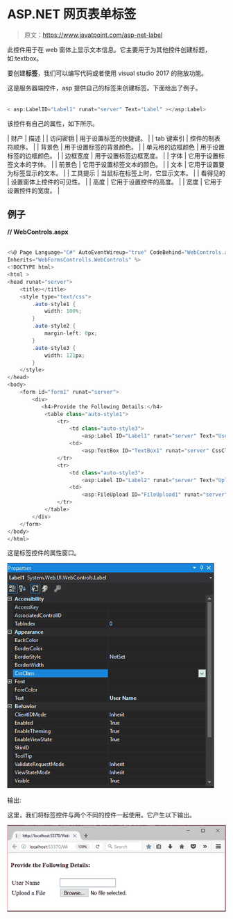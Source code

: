 # ASP.NET 网页表单标签

> 原文：<https://www.javatpoint.com/asp-net-label>

此控件用于在 web 窗体上显示文本信息。它主要用于为其他控件创建标题，如:textbox。

要创建**标签**，我们可以编写代码或者使用 visual studio 2017 的拖放功能。

这是服务器端控件，asp 提供自己的标签来创建标签。下面给出了例子。

```cs

< asp:LabelID="Label1" runat="server" Text="Label" ></asp:Label>

```

该控件有自己的属性，如下所示。

| 财产 | 描述 |
| 访问密钥 | 用于设置标签的快捷键。 |
| tab 键索引 | 控件的制表符顺序。 |
| 背景色 | 用于设置标签的背景颜色。 |
| 单元格的边框颜色 | 用于设置标签的边框颜色。 |
| 边框宽度 | 用于设置标签边框宽度。 |
| 字体 | 它用于设置标签文本的字体。 |
| 前景色 | 它用于设置标签文本的颜色。 |
| 文本 | 它用于设置要为标签显示的文本。 |
| 工具提示 | 当鼠标在标签上时，它显示文本。 |
| 看得见的 | 设置窗体上控件的可见性。 |
| 高度 | 它用于设置控件的高度。 |
| 宽度 | 它用于设置控件的宽度。 |

## 例子

**// WebControls.aspx**

```cs

<%@ Page Language="C#" AutoEventWireup="true" CodeBehind="WebControls.aspx.cs" 
Inherits="WebFormsControlls.WebControls" %>
<!DOCTYPE html>
<html >
<head runat="server">
    <title></title>
    <style type="text/css">
        .auto-style1 {
            width: 100%;
        }
        .auto-style2 {
            margin-left: 0px;
        }
        .auto-style3 {
            width: 121px;
        }
    </style>
</head>
<body>
    <form id="form1" runat="server">
        <div>
           <h4>Provide the Following Details:</h4>
            <table class="auto-style1">
                <tr>
                    <td class="auto-style3">
                        <asp:Label ID="Label1" runat="server" Text="User Name"></asp:Label></td>
                    <td>
                        <asp:TextBox ID="TextBox1" runat="server" CssClass="auto-style2"></asp:TextBox></td>
                </tr>
                <tr>
                    <td class="auto-style3">
                        <asp:Label ID="Label2" runat="server" Text="Upload a File"></asp:Label></td>
                    <td>
                        <asp:FileUpload ID="FileUpload1" runat="server" /></td>
                </tr>
            </table>        
        </div>
    </form>
</body>
</html>

```

这是标签控件的属性窗口。

![ASP Label 1](img/b7c4e34846636817bf4eadc0029f16d9.png)

输出:

这里，我们将标签控件与两个不同的控件一起使用。它产生以下输出。

![ASP Label 2](img/6a749f9ca25be0c0aa166164393173ec.png)